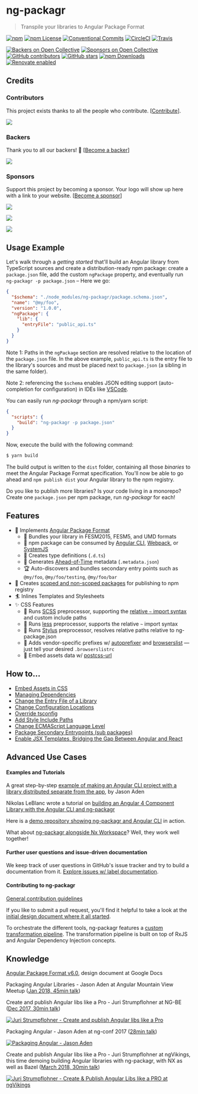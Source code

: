 # ng-packagr

> Transpile your libraries to Angular Package Format


[![npm](https://img.shields.io/npm/v/ng-packagr.svg?style=flat-square)](https://www.npmjs.com/package/ng-packagr)
[![npm License](https://img.shields.io/npm/l/ng-packagr.svg?style=flat-square)](https://github.com/ng-packagr/ng-packagr/blob/master/LICENSE)
[![Conventional Commits](https://img.shields.io/badge/Conventional%20Commits-1.0.0-yellow.svg?style=flat-square)](https://conventionalcommits.org)
[![CircleCI](https://img.shields.io/circleci/project/github/ng-packagr/ng-packagr/master.svg?label=Circle%20CI&style=flat-square)](https://circleci.com/gh/ng-packagr/ng-packagr)
[![Travis](https://img.shields.io/travis/ng-packagr/ng-packagr/master.svg?label=Travis%20CI&style=flat-square)](https://travis-ci.org/ng-packagr/ng-packagr)

[![Backers on Open Collective](https://opencollective.com/ng-packagr/backers/badge.svg?style=flat-square)](#backers)
[![Sponsors on Open Collective](https://opencollective.com/ng-packagr/sponsors/badge.svg?style=flat-square)](#sponsors)
[![GitHub contributors](https://img.shields.io/github/contributors/ng-packagr/ng-packagr.svg?style=flat-square)](https://github.com/ng-packagr/ng-packagr)
[![GitHub stars](https://img.shields.io/github/stars/ng-packagr/ng-packagr.svg?label=GitHub%20Stars&style=flat-square)](https://github.com/ng-packagr/ng-packagr)
[![npm Downloads](https://img.shields.io/npm/dw/ng-packagr.svg?style=flat-square)](https://www.npmjs.com/package/ng-packagr)
[![Renovate enabled](https://img.shields.io/badge/renovate-enabled-brightgreen.svg?style=flat-square)](https://renovateapp.com/)

## Credits

### Contributors

This project exists thanks to all the people who contribute. [[Contribute](CONTRIBUTING.md)].

<a href="https://github.com/ng-packagr/ng-packagr/graphs/contributors"><img src="https://opencollective.com/ng-packagr/contributors.svg?width=890&button=false" /></a>

### Backers

Thank you to all our backers! 🙏 [[Become a backer](https://opencollective.com/ng-packagr#backer)]

<a href="https://opencollective.com/ng-packagr#backers" target="_blank"><img src="https://opencollective.com/ng-packagr/backers.svg?width=890"></a>

### Sponsors

Support this project by becoming a sponsor. Your logo will show up here with a link to your website. [[Become a sponsor](https://opencollective.com/ng-packagr#sponsor)]

<a href="https://opencollective.com/ng-packagr/sponsor/0/website" target="_blank"><img src="https://opencollective.com/ng-packagr/sponsor/0/avatar.svg"></a>

<a href="https://opencollective.com/ng-packagr/sponsor/1/website" target="_blank"><img src="https://opencollective.com/ng-packagr/sponsor/1/avatar.svg"></a>

<a href="https://opencollective.com/ng-packagr/sponsor/2/website" target="_blank"><img src="https://opencollective.com/ng-packagr/sponsor/2/avatar.svg"></a>


## Usage Example

Let's walk through a _getting started_ that'll build an Angular library from TypeScript sources and create a distribution-ready npm package:
create a `package.json` file, add the custom `ngPackage` property, and eventually run `ng-packagr -p package.json`
– Here we go:

```json
{
  "$schema": "./node_modules/ng-packagr/package.schema.json",
  "name": "@my/foo",
  "version": "1.0.0",
  "ngPackage": {
    "lib": {
      "entryFile": "public_api.ts"
    }
  }
}
```

Note 1: Paths in the `ngPackage` section are resolved relative to the location of the `package.json` file.
In the above example, `public_api.ts` is the entry file to the library's sources and must be placed next to `package.json` (a sibling in the same folder).

Note 2: referencing the `$schema` enables JSON editing support (auto-completion for configuration) in IDEs like [VSCode](https://github.com/Microsoft/vscode).

You can easily run _ng-packagr_ through a npm/yarn script:

```json
{
  "scripts": {
    "build": "ng-packagr -p package.json"
  }
}
```

Now, execute the build with the following command:

```bash
$ yarn build
```

The build output is written to the `dist` folder, containing all those _binaries_ to meet the Angular Package Format specification.
You'll now be able to go ahead and `npm publish dist` your Angular library to the npm registry.

Do you like to publish more libraries?
Is your code living in a monorepo?
Create one `package.json` per npm package, run _ng-packagr_ for each!

## Features

* :gift: Implements [Angular Package Format](https://docs.google.com/document/d/1CZC2rcpxffTDfRDs6p1cfbmKNLA6x5O-NtkJglDaBVs/preview)
  * :checkered_flag: Bundles your library in FESM2015, FESM5, and UMD formats
  * :school_satchel: npm package can be consumed by [Angular CLI](https://github.com/angular/angular-cli), [Webpack](https://github.com/webpack/webpack), or [SystemJS](https://github.com/systemjs/systemjs)
  * :dancer: Creates type definitions (`.d.ts`)
  * :runner: Generates [Ahead-of-Time](https://angular.io/guide/aot-compiler#why-do-aot-compilation) metadata (`.metadata.json`)
  * :trophy: Auto-discovers and bundles secondary entry points such as `@my/foo`, `@my/foo/testing`, `@my/foo/bar`
* :mag_right: Creates [scoped and non-scoped packages](https://docs.npmjs.com/misc/scope) for publishing to npm registry
* :surfer: Inlines Templates and Stylesheets
* :sparkles: CSS Features
  * :camel: Runs [SCSS](http://sass-lang.com/guide) preprocessor, supporting the [relative `~` import syntax](https://github.com/webpack-contrib/sass-loader#imports) and custom include paths
  * :elephant: Runs [less](http://lesscss.org/#getting-started) preprocessor, supports the relative `~` import syntax
  * :snake: Runs [Stylus](http://stylus-lang.com) preprocessor, resolves relative paths relative to ng-package.json
  * :monkey: Adds vendor-specific prefixes w/ [autoprefixer](https://github.com/postcss/autoprefixer#autoprefixer-) and [browserslist](https://github.com/ai/browserslist#queries) &mdash; just tell your desired `.browserslistrc`
  * :tiger: Embed assets data w/ [postcss-url](https://github.com/postcss/postcss-url#inline)


## How to…
- [Embed Assets in CSS](docs/embed-assets-css.md)
- [Managing Dependencies](docs/dependencies.md)
- [Change the Entry File of a Library](docs/entry-file.md)
- [Change Configuration Locations](docs/configuration-locations.md)
- [Override tsconfig](docs/override-tsconfig.md)
- [Add Style Include Paths](docs/style-include-paths.md)
- [Change ECMAScript Language Level](docs/language-level.md)
- [Package Secondary Entrypoints (sub packages)](docs/secondary-entrypoints.md)
- [Enable JSX Templates, Bridging the Gap Between Angular and React](docs/jsx.md)

## Advanced Use Cases

#### Examples and Tutorials

A great step-by-step [example of making an Angular CLI project with a library distributed separate from the app](https://github.com/jasonaden/angular-cli-lib-example), by Jason Aden

Nikolas LeBlanc wrote a tutorial on [building an Angular 4 Component Library with the Angular CLI and ng-packagr](https://medium.com/@ngl817/building-an-angular-4-component-library-with-the-angular-cli-and-ng-packagr-53b2ade0701e)

Here is a [demo repository showing ng-packagr and Angular CLI](https://github.com/ng-packagr/ng-packaged) in action.

What about [ng-packagr alongside Nx Workspace](https://github.com/ng-packagr/nx-packaged)? Well, they work well together!

#### Further user questions and issue-driven documentation

We keep track of user questions in GitHub's issue tracker and try to build a documentation from it.
[Explore issues w/ label documentation](https://github.com/ng-packagr/ng-packagr/issues?q=label%3Adocumentation%20).

#### Contributing to ng-packagr

[General contribution guidelines](./CONTRIBUTING.md)

If you like to submit a pull request, you'll find it helpful to take a look at the [initial design document where it all started](./docs/DESIGN.md).

To orchestrate the different tools, ng-packagr features a [custom transformation pipeline](docs/transformation-pipeline.md#a-transformation-pipeline). The transformation pipeline is built on top of RxJS and Angular Dependency Injection concepts.

## Knowledge

[Angular Package Format v6.0](https://docs.google.com/document/d/1CZC2rcpxffTDfRDs6p1cfbmKNLA6x5O-NtkJglDaBVs/preview), design document at Google Docs

Packaging Angular Libraries - Jason Aden at Angular Mountain View Meetup ([Jan 2018, 45min talk](https://www.youtube.com/watch?v=QfvwQEJVOig&t=3612s))

Create and publish Angular libs like a Pro - Juri Strumpflohner at NG-BE ([Dec 2017, 30min talk](https://youtu.be/K4YMmwxGKjY))

[![Juri Strumpflohner - Create and publish Angular libs like a Pro](https://img.youtube.com/vi/K4YMmwxGKjY/0.jpg)](https://youtu.be/K4YMmwxGKjY)

Packaging Angular - Jason Aden at ng-conf 2017 ([28min talk](https://youtu.be/unICbsPGFIA))

[![Packaging Angular - Jason Aden](https://img.youtube.com/vi/unICbsPGFIA/0.jpg)](https://youtu.be/unICbsPGFIA)


Create and publish Angular libs like a Pro - Juri Strumpflohner at ngVikings, this time demoing building Angular libraries with ng-packagr, with NX as well as Bazel ([March 2018, 30min talk](https://youtu.be/Tw8TCgeqotg))

[![Juri Strumpflohner - Create & Publish Angular Libs like a PRO at ngVikings](https://img.youtube.com/vi/Tw8TCgeqotg/0.jpg)](https://youtu.be/Tw8TCgeqotg)
